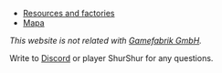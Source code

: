* [Resources and factories](goods.md)
* [Mapa](/map)

*This website is not related with [Gamefabrik GmbH](https://gamefab.de/).*

Write to [Discord](https://discord.gg/Zewx4sjyRY) or player ShurShur for any questions.
